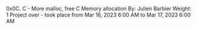 0x0C. C - More malloc, free
C
Memory allocation
 By: Julien Barbier
 Weight: 1
 Project over - took place from Mar 16, 2023 6:00 AM to Mar 17, 2023 6:00 AM
